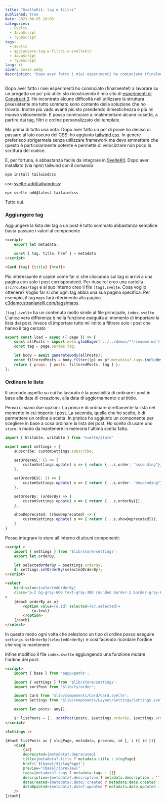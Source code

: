 ```yaml
---
title: "SvelteKit: tag e filtri"
published: true
date: 2021-08-05 10:00
categories:
  - Svelte
  - JavaScript
  - TypeScript
tags:
  - Svelte
  - aggiungere-tag-e-filtri-a-sveltekit
  - JavaScript
  - TypeScript
lang: it
cover: cover.webp
description: "Dopo aver fatto i miei esperimenti ho cominciato (finalmente!) a lavorare su un progetto un po' più utile: sto ricostruendo il mio sito di esperimenti di Construct 3. Ho incontrato alcune difficoltà nell'utilizzare la struttura preesistente ma tutto sommato sono contento della soluzione che ho trovato. Inoltre più vado avanti più sto prendendo dimestichezza e più mi muovo velocemente. E posso cominciare a implementare alcune cosette, a partire dai tag, filtri e ordine personalizzato dei template."
---
```


Dopo aver fatto i miei esperimenti ho cominciato (finalmente!) a lavorare su un progetto un po' più utile: sto ricostruendo il mio sito di [esperimenti di Construct 3](https://c3demo.stranianelli.com/). Ho incontrato alcune difficoltà nell'utilizzare la struttura preesistente ma tutto sommato sono contento della soluzione che ho trovato. Inoltre più vado avanti più sto prendendo dimestichezza e più mi muovo velocemente. E posso cominciare a implementare alcune cosette, a partire dai tag, filtri e ordine personalizzato dei template.

Ma prima di tutto una nota. Dopo aver fatto un po' di prove ho deciso di passare al lato oscuro del CSS: ho aggiunto [tailwind css](https://tailwindcss.com/). In genere preferisco sbrigarmela senza utilizzare framework ma devo ammettere che questo è particolarmente potente e permette di velocizzare non poco la scrittura del codice.

E, per fortuna, è abbastanza facile da integrare in [SvelteKit](https://kit.svelte.dev/). Dopo aver installato (via npm) tailwind con il comando

```shell
npm install tailwindcss
```

uso [svelte-add/tailwindcss](https://github.com/svelte-add/tailwindcss):

```shell
npx svelte-add@latest tailwindcss
```

Tutto qui.

### Aggiungere tag

Aggiungere la lista dei tag a un post è tutto sommato abbastanza semplice: basta passare i valori al componente

```html
<script>
    export let metadata;

    const { tag, title, href } = metadata
</script>

<Card {tag} {title} {href}>
```

Più interessante è capire come far sì che cliccando sul tag si arrivi a una pagina con solo i post corrispondenti. Per riuscirci creo una cartella `src/routes/tags`  e al suo interno creo il file `[tag].svelte`. Cosa voglio ottenere? Voglio far sì che ogni tag abbia una sua pagina specifica. Per esempio, il tag `maps` farà riferimento alla pagina [c3demo.stranianelli.com/tags/maps](https://c3demo.stranianelli.com/tags/maps).

`[tag].svelte` ha un contenuto molto simile al file principale, `index.svelte`. L'unica vera differenza è nella funzione eseguita al momento di importare la lista dei post. Invece di importare tutto mi limito a filtrare solo i post che hanno il tag cercato 

```js
export const load = async ({ page }) => {
    const allPosts = import.meta.globEager(`../../demos/**/readme.md`);
    const tag = page.params.tag;

    let body = await generateBody(allPosts);
    const filteredPosts = body.filter((p) => p?.metadata?.tags.includes(tag));
    return { props: { posts: filteredPosts, tag } };
};
```

### Ordinare le liste

Il secondo aspetto su cui ho lavorato è la possibilità di ordinare i post in base alla data di creazione, alla data di aggiornamento e al titolo.

Penso ci siano due opzioni. La prima è di ordinare direttamente la lista nel momento in cui importo i post. La seconda, quella che ho scelto, è di permettere un ordine a scelta. In pratica ho aggiunto un componente per scegliere in base a cosa ordinare la lista dei post. Ho scelto di usare uno `store` in modo da mantenere in memoria l'ultima scelta fatta.

```ts
import { Writable, writable } from "svelte/store"

export const settings = {
    subscribe: customSettings.subscribe,

    setOrderASC: () => {
        customSettings.update( s => { return {...s,order: "ascending"}});
    },

    setOrderDESC: () => {
        customSettings.update( s => { return {...s,order: "descending"}});
    },

    setOrderBy: (orderBy) => {
        customSettings.update( s => { return {...s,orderBy}});
    },

    showDeprecated: (showDeprecated) => {
        customSettings.update( s => { return {...s,showDeprecated}});
    }
}
```

Posso integrare lo store all'interno di alcuni componenti:

```html
<script >
	import { settings } from '$lib/store/settings';
    export let orderBy;

    let selectedOrderBy = $settings.orderBy;
	$: settings.setOrderBy(selectedOrderBy);
</script>

<select
	bind:value={selectedOrderBy}
	class="p-2 bg-gray-600 text-gray-300 rounded border-2 border-gray-600 cursor-pointer"
>
	{#each orderBy as o}
		<option value={o.id} selected={o?.selected}>
			{o.text}
		</option>
	{/each}
</select>
```

In questo modo ogni volta che seleziono un tipo di ordine posso eseguire `settings.setOrderBy(selectedOrderBy)` e così facendo ricordare l'ordine che voglio mantenere.

Infine modifico il file `index.svelte` aggiungendo una funzione mutare l'ordine dei post:

```html
<script>
	import { base } from '$app/paths';

	import { settings } from '$lib/store/settings';
	import sortPost from '$lib/ts/order';

	import Card from '$lib/components/Card/Card.svelte';
	import Settings from '$lib/components/Layout/Settings/Settings.svelte';

	export let posts: any[];

	$: listPosts = [...sortPost(posts, $settings.orderBy, $settings.order, $settings.showDeprecated)];
</script>

<Settings />

{#each listPosts as { slugPage, metadata, preview, id }, i ({ id })}
	<Card
		{id}
		deprecated={metadata?.deprecated}
		title={metadata?.title ? metadata.title : slugPage}
		href={`${base}/${slugPage}`}
		preview="{base}/{preview}"
		tags={metadata?.tags ? metadata.tags : []}
		description={metadata?.description ? metadata.description : ''}
		dataCreated={metadata?.date?.created ? metadata.date.created : ''}
		dataUpdated={metadata?.date?.updated ? metadata.date.updated : ''}
	/>
{/each}
```
